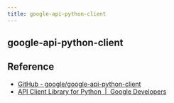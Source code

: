 ```yaml
---
title: google-api-python-client
---
```


## google-api-python-client

## Reference
* [GitHub - google/google-api-python-client](https://github.com/google/google-api-python-client)
* [API Client Library for Python  |  Google Developers](https://developers.google.com/api-client-library/python/?hl=ja)

